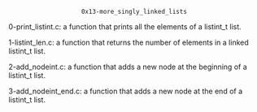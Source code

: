 						0x13-more_singly_linked_lists

0-print_listint.c:  a function that prints all the elements of a listint_t list.

1-listint_len.c: a function that returns the number of elements in a linked listint_t list.

2-add_nodeint.c:  a function that adds a new node at the beginning of a listint_t list.

3-add_nodeint_end.c: a function that adds a new node at the end of a listint_t list.

